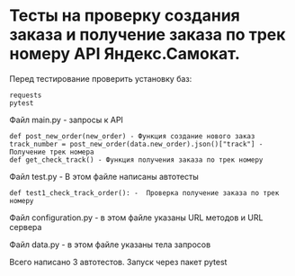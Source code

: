 ﻿# Тесты на проверку создания заказа и получение заказа по трек номеру API Яндекс.Самокат.
Перед тестирование проверить установку баз:

    requests 
    pytest

Файл main.py - запросы к API

    def post_new_order(new_order) - Функция создание нового заказ
    track_number = post_new_order(data.new_order).json()["track"] - Получение трек номера 
    def get_check_track() - Функция получения заказа по трек номеру

Файл test.py - В этом файле написаны автотесты

    def test1_check_track_order(): -  Проверка получение заказа по трек номеру

Файл configuration.py - в этом файле указаны URL методов и URL сервера

Файл data.py - в этом файле указаны тела запросов 

Всего написано 3 автотестов. 
Запуск через пакет pytest